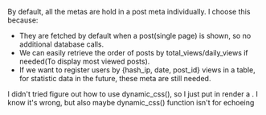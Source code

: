 By default, all the metas are hold in a post meta individually. I choose this because:
- They are fetched by default when a post(single page) is shown, so no additional database calls.
- We can easily retrieve the order of posts by total_views/daily_views if needed(To display most viewed posts).
- If we want to register users by {hash_ip, date, post_id} views in a table, for statistic data in the future, these meta are still needed.

I didn't tried figure out how to use dynamic_css(), so I just put in render a <style></style>. I know it's wrong, but also maybe dynamic_css() function isn't for echoeing <style>? I didn't try to see exactly what that function is tying to do tho.

I don't understand what settings_to_params do, it seems to work the same without. Maybe is that button right top that goes to the same global setting?

I couldn't find a way to put placeholders on padding setting(but I didn't tried very hard).

I know that I didn't sanitize the variables.

I don't know how to put the icon in the avada classic buider.

What does 'remove_from_atts' do?

I have added the separator in the first phase, but I don't think it's worth it because:
a) I don't think that a lof of people needs it.
b) It requires some hacks to do, a lot of code, a lot of if's and checks, a lot of CSS.
c) It's not supported by CSS by default, like a text-decoration for example.
